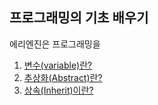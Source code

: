 ## 프로그래밍의 기초 배우기

에리엔진은 프로그래밍을 

1. [변수(variable)란?](./what-is-variable)
1. [추상화(Abstract)란?](./what-is-abstract)
1. [상속(Inherit)이란?](./what-is-inherit)